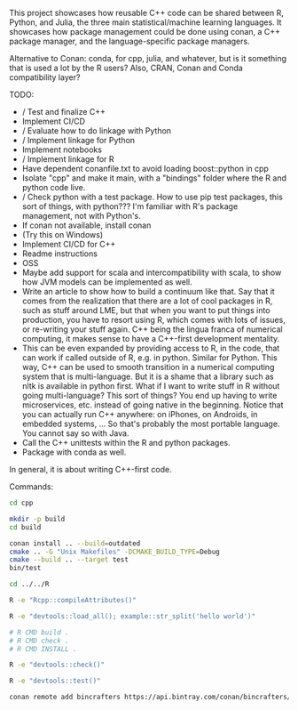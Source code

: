 This project showcases how reusable C++ code can be shared between R, Python, and Julia, the three
main statistical/machine learning languages. It showcases how package management could be done
using conan, a C++ package manager, and the language-specific package managers.

Alternative to Conan: conda, for cpp, julia, and whatever, but is it something that is used
a lot by the R users? Also, CRAN, Conan and Conda compatibility layer?

TODO:

- / Test and finalize C++
- Implement CI/CD
- / Evaluate how to do linkage with Python
- / Implement linkage for Python
- Implement notebooks
- / Implement linkage for R
- Have dependent conanfile.txt to avoid loading boost::python in cpp
- Isolate "cpp" and make it main, with a "bindings" folder where the R and python code live.
- / Check python with a test package. How to use pip test packages, this sort of things, with python???
  I'm familiar with R's package management, not with Python's.
- If conan not available, install conan
- (Try this on Windows)
- Implement CI/CD for C++
- Readme instructions
- OSS
- Maybe add support for scala and intercompatibility with scala, to show how
  JVM models can be implemented as well.
- Write an article to show how to build a continuum like that. Say that it comes
  from the realization that there are a lot of cool packages in R, such as stuff around
  LME, but that when you want to put things into production, you have to resort
  using R, which comes with lots of issues, or re-writing your stuff again. C++ being
  the lingua franca of numerical computing, it makes sense to have a C++-first
  development mentality.
- This can be even expanded by providing access to R, in the code, that can work if
  called outside of R, e.g. in python. Similar for Python. This way, C++ can be
  used to smooth transition in a numerical computing system that is multi-language.
  But it is a shame that a library such as nltk is available in python first. What
  if I want to write stuff in R without going multi-language? This sort of things?
  You end up having to write microservices, etc. instead of going native in the beginning.
  Notice that you can actually run C++ anywhere: on iPhones, on Androids, in embedded systems, ...
  So that's probably the most portable language. You cannot say so with Java.
- Call the C++ unittests within the R and python packages.
- Package with conda as well.

In general, it is about writing C++-first code.

Commands:

```bash
cd cpp

mkdir -p build
cd build

conan install .. --build=outdated
cmake .. -G "Unix Makefiles" -DCMAKE_BUILD_TYPE=Debug
cmake --build .. --target test
bin/test

cd ../../R

R -e "Rcpp::compileAttributes()"

R -e "devtools::load_all(); example::str_split('hello world')"

# R CMD build .
# R CMD check .
# R CMD INSTALL .

R -e "devtools::check()"

R -e "devtools::test()"

conan remote add bincrafters https://api.bintray.com/conan/bincrafters/public-conan
```
